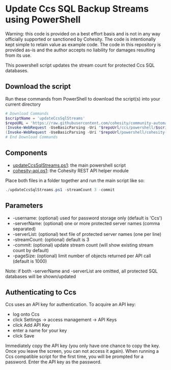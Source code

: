 # Update Ccs SQL Backup Streams using PowerShell

Warning: this code is provided on a best effort basis and is not in any way officially supported or sanctioned by Cohesity. The code is intentionally kept simple to retain value as example code. The code in this repository is provided as-is and the author accepts no liability for damages resulting from its use.

This powershell script updates the stream count for protected Ccs SQL databases.

## Download the script

Run these commands from PowerShell to download the script(s) into your current directory

```powershell
# Download Commands
$scriptName = 'updateCcsSqlStreams'
$repoURL = 'https://raw.githubusercontent.com/cohesity/community-automation-samples/main'
(Invoke-WebRequest -UseBasicParsing -Uri "$repoUrl/ccs/powershell/$scriptName/$scriptName.ps1").content | Out-File "$scriptName.ps1"; (Get-Content "$scriptName.ps1") | Set-Content "$scriptName.ps1"
(Invoke-WebRequest -UseBasicParsing -Uri "$repoUrl/powershell/cohesity-api/cohesity-api.ps1").content | Out-File cohesity-api.ps1; (Get-Content cohesity-api.ps1) | Set-Content cohesity-api.ps1
# End Download Commands
```

## Components

* [updateCcsSqlStreams.ps1](https://raw.githubusercontent.com/cohesity/community-automation-samples/main/ccs/powershell/updateCcsSqlStreams/updateCcsSqlStreams.ps1): the main powershell script
* [cohesity-api.ps1](https://raw.githubusercontent.com/cohesity/community-automation-samples/main/powershell/cohesity-api/cohesity-api.ps1): the Cohesity REST API helper module

Place both files in a folder together and run the main script like so:

```powershell
./updateCcsSqlStreams.ps1 -streamCount 3 -commit
```

## Parameters

* -username: (optional) used for password storage only (default is 'Ccs')
* -serverName: (optional) one or more protected server names (comma separated)
* -serverList: (optional) text file of protected server names (one per line)
* -streamCount: (optional) default is 3
* -commit: (optional) update stream count (will show existing stream count by default)
* -pageSize: (optional) limit number of objects returned per API call (default is 1000)

Note: if both -serverName and -serverList are omitted, all protected SQL databases will be shown/updated

## Authenticating to Ccs

Ccs uses an API key for authentication. To acquire an API key:

* log onto Ccs
* click Settings -> access management -> API Keys
* click Add API Key
* enter a name for your key
* click Save

Immediately copy the API key (you only have one chance to copy the key. Once you leave the screen, you can not access it again). When running a Ccs compatible script for the first time, you will be prompted for a password. Enter the API key as the password.

